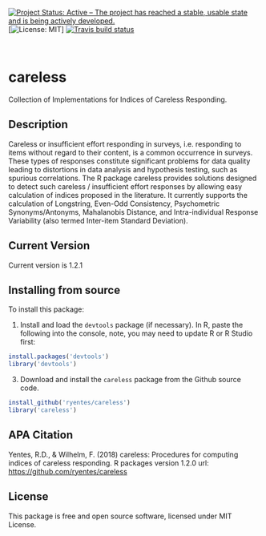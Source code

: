 <!-- badges: start -->
[![Project Status: Active – The project has reached a stable, usable state and is being actively developed.](https://www.repostatus.org/badges/latest/active.svg)](https://www.repostatus.org/#active)
[![License: MIT](https://img.shields.io/badge/License-MIT-yellow.svg)]
[![Travis build status](https://travis-ci.com/ryentes/careless.svg?branch=master)](https://travis-ci.com/ryentes/careless)
<!-- badges: end -->

<br/>

# careless
Collection of Implementations for Indices of Careless Responding.

## Description
Careless or insufficient effort responding in surveys, i.e. responding to items without regard to their content, is a common occurrence in surveys. These types of responses constitute significant problems for data quality leading to distortions in data analysis and hypothesis testing, such as spurious correlations. The R package careless provides solutions designed to detect such careless / insufficient effort responses by allowing easy calculation of indices proposed in the literature. It currently supports the calculation of Longstring, Even-Odd Consistency, Psychometric Synonyms/Antonyms, Mahalanobis Distance, and Intra-individual Response Variability (also termed Inter-item Standard Deviation).

## Current Version
Current version is 1.2.1

## Installing from source

To install this package:

1) Install and load the `devtools` package (if necessary). In R, paste the following into the console, note, you may need to update R or R Studio first:

```r
install.packages('devtools')
library('devtools')
```

3) Download and install the `careless` package from the Github source code.

```r
install_github('ryentes/careless')
library('careless')
```

## APA Citation
Yentes, R.D., & Wilhelm, F. (2018) careless: Procedures for computing indices of careless responding. R packages version 1.2.0 url: https://github.com/ryentes/careless

## License

This package is free and open source software, licensed under MIT License.
